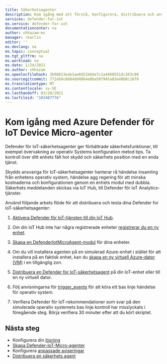 ```yaml
---
title: Säkerhetsagenter
description: Kom igång med att förstå, konfigurera, distribuera och använda Azure Defender för IoT Security Service-agenter på dina IoT-enheter.
services: defender-for-iot
ms.service: defender-for-iot
documentationcenter: na
author: shhazam-ms
manager: rkarlin
editor: ''
ms.devlang: na
ms.topic: conceptual
ms.tgt_pltfrm: na
ms.workload: na
ms.date: 1/24/2021
ms.author: shhazam
ms.openlocfilehash: 3b98013eab1ae8d21b9da7c1a4460551dc363c80
ms.sourcegitcommit: 772eb9c6684dd4864e0ba507945a83e48b8c16f0
ms.translationtype: MT
ms.contentlocale: sv-SE
ms.lasthandoff: 03/20/2021
ms.locfileid: "103487776"
---
```

# <a name="get-started-with-azure-defender-for-iot-device-micro-agents"></a>Kom igång med Azure Defender för IoT Device Micro-agenter

Defender för IoT-säkerhetsagenter ger förbättrade säkerhetsfunktioner, till exempel övervakning av operativ Systems konfiguration metod tips. Ta kontroll över ditt enhets fält hot skydd och säkerhets position med en enda tjänst.

Skydds ansvariga för IoT-säkerhetsagenter hanterar rå händelse insamling från enhetens operativ system, händelse agg regering för att minska kostnaderna och konfigurationen genom en enhets modul med dubbla. Säkerhets meddelanden skickas via IoT Hub, till Defender för IoT Analytics-tjänster.

Använd följande arbets flöde för att distribuera och testa dina Defender for IoT-säkerhetsagenter:

1. [Aktivera Defender för IoT-tjänsten till din IoT Hub](quickstart-onboard-iot-hub.md).

1. Om din IoT Hub inte har några registrerade enheter [registrerar du en ny enhet](../iot-accelerators/iot-accelerators-device-simulation-overview.md).

1. [Skapa en DefenderIotMicroAgent-modul](quickstart-create-micro-agent-module-twin.md) för dina enheter.

1. Om du vill installera agenten på en simulerad Azure-enhet i stället för att installera på en faktisk enhet, kan du [skapa en ny virtuell Azure-dator (VM)](../virtual-machines/linux/quick-create-portal.md) i en tillgänglig zon.

1. [Distribuera en Defender for IoT-säkerhetsagent](how-to-deploy-linux-cs.md) på din IoT-enhet eller till en ny virtuell dator.

1. Följ anvisningarna för [trigger_events](https://aka.ms/iot-security-github-trigger-events) för att köra ett bas linje händelse för operativ system.

1. Verifiera Defender för IoT-rekommendationer som svar på den simulerade operativ systemets bas linje kontroll har misslyckats i föregående steg. Börja verifiera 30 minuter efter att du kört skriptet.

## <a name="next-steps"></a>Nästa steg

- Konfigurera din [lösning](quickstart-configure-your-solution.md)
- [Skapa Defender-IoT-Micro-agenter](quickstart-create-security-twin.md)
- Konfigurera [anpassade aviseringar](quickstart-create-custom-alerts.md)
- [Distribuera en säkerhets agent](how-to-deploy-agent.md)